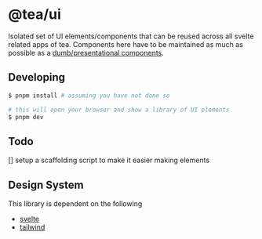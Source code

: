 # @tea/ui
Isolated set of UI elements/components that can be reused across all svelte related apps of tea. Components here have to be maintained as much as possible as a [dumb/presentational components](https://medium.com/@thejasonfile/dumb-components-and-smart-components-e7b33a698d43). 

## Developing

```bash
$ pnpm install # assuming you have not done so

# this will open your browser and show a library of UI elements
$ pnpm dev
```

## Todo
[] setup a scaffolding script to make it easier making elements

## Design System

This library is dependent on the following
- [svelte](https://svelte.dev/)
- [tailwind](https://tailwindcss.com/)